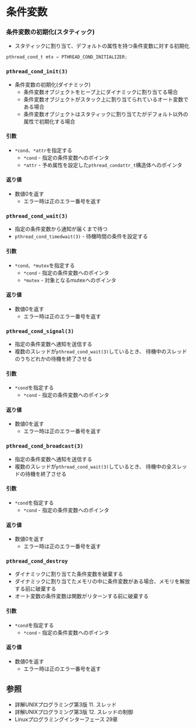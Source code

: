 # 条件変数
### 条件変数の初期化(スタティック)
- スタティックに割り当て、デフォルトの属性を持つ条件変数に対する初期化

```c
pthread_cond_t mtx = PTHREAD_COND_INITIALIZER;
```

### `pthread_cond_init(3)`
- 条件変数の初期化(ダイナミック)
  - 条件変数オブジェクトをヒープ上にダイナミックに割り当てる場合
  - 条件変数オブジェクトがスタック上に割り当てられているオート変数である場合
  - 条件変数オブジェクトはスタティックに割り当てたがデフォルト以外の属性で初期化する場合

#### 引数
- `*cond`、`*attr`を指定する
  - `*cond` - 指定の条件変数へのポインタ
  - `*attr` - 予め属性を設定した`pthread_condattr_t`構造体へのポインタ

#### 返り値
- 数値0を返す
  - エラー時は正のエラー番号を返す

### `pthread_cond_wait(3)`
- 指定の条件変数から通知が届くまで待つ
- `pthread_cond_timedwait(3)` - 待機時間の条件を設定する

#### 引数
- `*cond`、`*mutex`を指定する
  - `*cond` - 指定の条件変数へのポインタ
  - `*mutex` - 対象となるmutexへのポインタ

#### 返り値
- 数値0を返す
  - エラー時は正のエラー番号を返す

### `pthread_cond_signal(3)`
- 指定の条件変数へ通知を送信する
- 複数のスレッドが`pthread_cond_wait(3)`しているとき、
  待機中のスレッドのうちどれかの待機を終了させる

#### 引数
- `*cond`を指定する
  - `*cond` - 指定の条件変数へのポインタ

#### 返り値
- 数値0を返す
  - エラー時は正のエラー番号を返す

### `pthread_cond_broadcast(3)`
- 指定の条件変数へ通知を送信する
- 複数のスレッドが`pthread_cond_wait(3)`しているとき、
  待機中の全スレッドの待機を終了させる

#### 引数
- `*cond`を指定する
  - `*cond` - 指定の条件変数へのポインタ

#### 返り値
- 数値0を返す
  - エラー時は正のエラー番号を返す

### `pthread_cond_destroy`
- ダイナミックに割り当てた条件変数を破棄する
- ダイナミックに割り当てたメモリの中に条件変数がある場合、メモリを解放する前に破棄する
- オート変数の条件変数は関数がリターンする前に破棄する

#### 引数
- `*cond`を指定する
  - `*cond` - 指定の条件変数へのポインタ

#### 返り値
- 数値0を返す
  - エラー時は正のエラー番号を返す

## 参照
- 詳解UNIXプログラミング第3版 11. スレッド
- 詳解UNIXプログラミング第3版 12. スレッドの制御
- Linuxプログラミングインターフェース 29章
